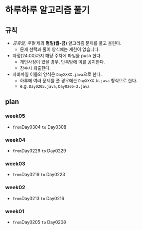# 하루하루 알고리즘 풀기

## 규칙

- *공휴일, 주말* 제외 **평일(월-금)** 알고리즘 문제를 풀고 올린다.
  - 문제 선택과 풀이 양식에는 제한이 없습니다.
- 자정(24:00)까지 해당 주차에 파일을 push 한다.
  - 개인사정이 있을 경우, 단톡방에 이를 공지한다.
  - 잠수시 퇴출한다.
- 자바파일 이름의 양식은 `DayXXXX.java`으로 한다.
  - 하루에 여러 문제를 풀 경우에는 `DayXXXX-N.java` 형식으로 한다.
  - e.g. `Day0205.java`, `Day0205-2.java`

## plan

### week05

- `from`Day0304 `to` Day0308

### week04

- `from`Day0226 `to` Day0229

### week03

- `from`Day0219 `to` Day0223

### week02

- `from`Day0213 `to` Day0216

### week01

- `from`Day0205 `to` Day0208
